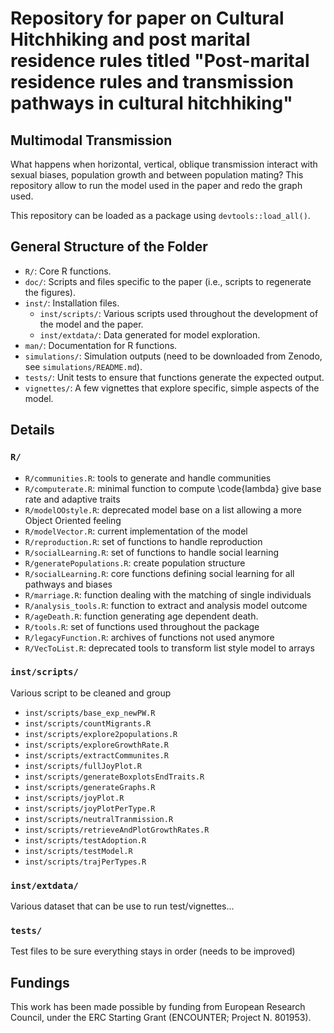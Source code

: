 # Repository for paper on Cultural Hitchhiking and post marital residence rules titled "Post-marital residence rules and transmission pathways in cultural hitchhiking"

## Multimodal Transmission

What happens when horizontal, vertical, oblique transmission interact with sexual biases, population growth and between population mating?  This repository allow to run the model used in the paper and redo the graph used.

This repository can be loaded as a package using `devtools::load_all()`.

## General Structure of the Folder

- `R/`: Core R functions.
- `doc/`: Scripts and files specific to the paper (i.e., scripts to regenerate the figures).
- `inst/`: Installation files.
  - `inst/scripts/`: Various scripts used throughout the development of the model and the paper.
  - `inst/extdata/`: Data generated for model exploration.
- `man/`: Documentation for R functions.
- `simulations/`: Simulation outputs (need to be downloaded from Zenodo, see `simulations/README.md`).
- `tests/`: Unit tests to ensure that functions generate the expected output.
- `vignettes/`: A few vignettes that explore specific, simple aspects of the model.

## Details 

### `R/`


- `R/communities.R`: tools to generate and handle communities
- `R/computerate.R`: minimal function to compute \code{lambda} give base rate and adaptive traits
- `R/modelOOstyle.R`: deprecated model base on a list allowing a more Object Oriented feeling
- `R/modelVector.R`: current implementation of the model
- `R/reproduction.R`: set of functions to handle reproduction
- `R/socialLearning.R`: set of functions to handle social learning
- `R/generatePopulations.R`: create population structure
- `R/socialLearning.R`: core functions defining social learning for all pathways and biases
- `R/marriage.R`: function dealing with the matching of single individuals
- `R/analysis_tools.R`: function to extract and analysis model outcome
- `R/ageDeath.R`: function generating age dependent death. 
- `R/tools.R`: set of functions used throughout the package
- `R/legacyFunction.R`: archives of functions not used anymore
- `R/VecToList.R`: deprecated tools to transform list style model to arrays

### `inst/scripts/`


Various script to be cleaned and group 
- `inst/scripts/base_exp_newPW.R`
- `inst/scripts/countMigrants.R`
- `inst/scripts/explore2populations.R`
- `inst/scripts/exploreGrowthRate.R`
- `inst/scripts/extractCommunites.R`
- `inst/scripts/fullJoyPlot.R`
- `inst/scripts/generateBoxplotsEndTraits.R`
- `inst/scripts/generateGraphs.R`
- `inst/scripts/joyPlot.R`
- `inst/scripts/joyPlotPerType.R`
- `inst/scripts/neutralTranmission.R`
- `inst/scripts/retrieveAndPlotGrowthRates.R`
- `inst/scripts/testAdoption.R`
- `inst/scripts/testModel.R`
- `inst/scripts/trajPerTypes.R`
 
### `inst/extdata/`

Various dataset that can be use to run test/vignettes...

### `tests/`

Test files to be sure everything stays in order (needs to be improved)


## Fundings

This work has been made possible by funding from European Research Council, under the ERC Starting Grant (ENCOUNTER; Project N. 801953).
